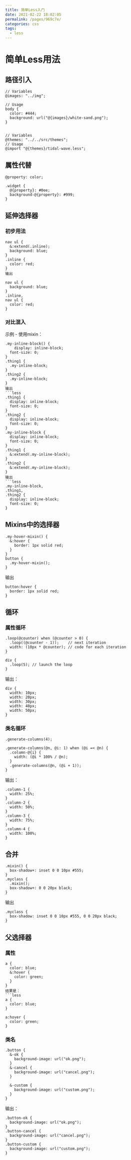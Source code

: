 ```yaml
---
title: 简单Less入门
date: 2021-02-22 18:02:05
permalink: /pages/969c7e/
categories: css
tags:
  - less
---
```


# 简单Less用法


## 路径引入
```less
// Variables
@images: "../img";

// Usage
body {
  color: #444;
  background: url("@{images}/white-sand.png");
}


// Variables
@themes: "../../src/themes";
// Usage
@import "@{themes}/tidal-wave.less";
```
## 属性代替

```less
@property: color;

.widget {
  @{property}: #0ee;
  background-@{property}: #999;
}
```
## 延伸选择器
### 初步用法
```less
nav ul {
  &:extend(.inline);
  background: blue;
}
.inline {
  color: red;
}
输出

nav ul {
  background: blue;
}
.inline,
nav ul {
  color: red;
}
```
### 对比混入
示例 - 使用mixin：
```less
.my-inline-block() {
    display: inline-block;
  font-size: 0;
}
.thing1 {
  .my-inline-block;
}
.thing2 {
  .my-inline-block;
}
输出
```less
.thing1 {
  display: inline-block;
  font-size: 0;
}
.thing2 {
  display: inline-block;
  font-size: 0;
}
.my-inline-block {
  display: inline-block;
  font-size: 0;
}
.thing1 {
  &:extend(.my-inline-block);
}
.thing2 {
  &:extend(.my-inline-block);
}
输出
```less
.my-inline-block,
.thing1,
.thing2 {
  display: inline-block;
  font-size: 0;
}
```
## Mixins中的选择器
```less
.my-hover-mixin() {
  &:hover {
    border: 1px solid red;
  }
}
button {
  .my-hover-mixin();
}
```
输出
```less
button:hover {
  border: 1px solid red;
}
```
## 循环
### 属性循环
```less
.loop(@counter) when (@counter > 0) {
  .loop((@counter - 1));    // next iteration
  width: (10px * @counter); // code for each iteration
}

div {
  .loop(5); // launch the loop
}
```
输出：
```less
div {
  width: 10px;
  width: 20px;
  width: 30px;
  width: 40px;
  width: 50px;
}
```
### 类名循环
```less
.generate-columns(4);

.generate-columns(@n, @i: 1) when (@i =< @n) {
  .column-@{i} {
    width: (@i * 100% / @n);
  }
  .generate-columns(@n, (@i + 1));
}
```
输出：
```less
.column-1 {
  width: 25%;
}
.column-2 {
  width: 50%;
}
.column-3 {
  width: 75%;
}
.column-4 {
  width: 100%;
}
```
## 合并
```less
.mixin() {
  box-shadow+: inset 0 0 10px #555;
}
.myclass {
  .mixin();
  box-shadow+: 0 0 20px black;
}
```
输出
```less
.myclass {
  box-shadow: inset 0 0 10px #555, 0 0 20px black;
}
```
## 父选择器
### 属性
```less
a {
  color: blue;
  &:hover {
    color: green;
  }
}
结果是：
```less
a {
  color: blue;
}

a:hover {
  color: green;
}
```
### 类名
```less
.button {
  &-ok {
    background-image: url("ok.png");
  }
  &-cancel {
    background-image: url("cancel.png");
  }

  &-custom {
    background-image: url("custom.png");
  }
}
```
输出：
```less
.button-ok {
  background-image: url("ok.png");
}
.button-cancel {
  background-image: url("cancel.png");
}
.button-custom {
  background-image: url("custom.png");
}
```